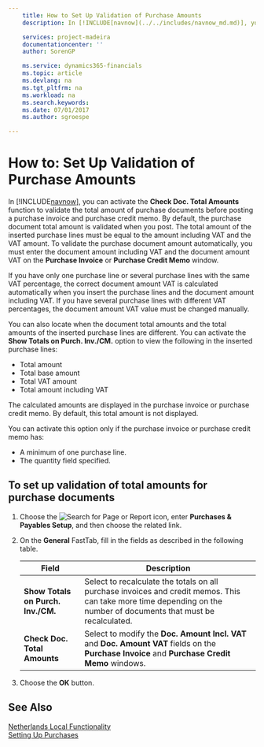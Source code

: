```yaml
---
    title: How to Set Up Validation of Purchase Amounts
    description: In [!INCLUDE[navnow](../../includes/navnow_md.md)], you can activate the **Check Doc. Total Amounts** function to validate the total amount of purchase documents before posting a purchase invoice and purchase credit memo.

    services: project-madeira 
    documentationcenter: ''
    author: SorenGP

    ms.service: dynamics365-financials
    ms.topic: article
    ms.devlang: na
    ms.tgt_pltfrm: na
    ms.workload: na
    ms.search.keywords:
    ms.date: 07/01/2017
    ms.author: sgroespe

---
```

# How to: Set Up Validation of Purchase Amounts
In [!INCLUDE[navnow](../../includes/navnow_md.md)], you can activate the **Check Doc. Total Amounts** function to validate the total amount of purchase documents before posting a purchase invoice and purchase credit memo. By default, the purchase document total amount is validated when you post. The total amount of the inserted purchase lines must be equal to the amount including VAT and the VAT amount. To validate the purchase document amount automatically, you must enter the document amount including VAT and the document amount VAT on the **Purchase Invoice** or **Purchase Credit Memo** window.  

If you have only one purchase line or several purchase lines with the same VAT percentage, the correct document amount VAT is calculated automatically when you insert the purchase lines and the document amount including VAT. If you have several purchase lines with different VAT percentages, the document amount VAT value must be changed manually.  

You can also locate when the document total amounts and the total amounts of the inserted purchase lines are different. You can activate the **Show Totals on Purch. Inv./CM.** option to view the following in the inserted purchase lines:  

- Total amount  
- Total base amount  
- Total VAT amount  
- Total amount including VAT  

The calculated amounts are displayed in the purchase invoice or purchase credit memo. By default, this total amount is not displayed.  

You can activate this option only if the purchase invoice or purchase credit memo has:  

- A minimum of one purchase line.  
- The quantity field specified.  

## To set up validation of total amounts for purchase documents  

1.  Choose the ![Search for Page or Report](../../media/ui-search/search_small.png "Search for Page or Report icon") icon, enter **Purchases & Payables Setup**, and then choose the related link.  
2.  On the **General** FastTab, fill in the fields as described in the following table.  

    |Field|Description|  
    |---------------------------------|---------------------------------------|  
    |**Show Totals on Purch. Inv./CM.**|Select to recalculate the totals on all purchase invoices and credit memos. This can take more time depending on the number of documents that must be recalculated.|  
    |**Check Doc. Total Amounts**|Select to modify the **Doc. Amount Incl. VAT** and **Doc. Amount VAT** fields on the **Purchase Invoice** and **Purchase Credit Memo** windows.|  

3.  Choose the **OK** button.  

## See Also  
[Netherlands Local Functionality](netherlands-local-functionality.md)  
[Setting Up Purchases](../../sales-how-work-standard-lines.md)
